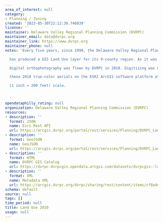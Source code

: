 ```yaml
---
area_of_interest: null
category:
- Planning / Zoning
created: '2023-05-30T22:12:30.746039'
license: ''
maintainer: Delaware Valley Regional Planning Commission (DVRPC)
maintainer_email: data@dvrpc.org
maintainer_link: https://www.dvrpc.org
maintainer_phone: null
notes: 'Every five years, since 1990, the Delaware Valley Regional Planning Commission

  has produced a GIS Land Use layer for its 9-county region. As it was in 2000,

  digital orthophotography was flown by DVRPC in 2010. Digitizing was done using

  these 2010 true-color aerials on the ESRI ArcGIS software platform at a 1:2400

  (1 inch = 200 feet) scale.


  '
opendataphilly_rating: null
organization: Delaware Valley Regional Planning Commission (DVRPC)
resources:
- description: ''
  format: JSON
  name: Esri Rest API
  url: https://arcgis.dvrpc.org/portal/rest/services/Planning/DVRPC_LandUse_2010/FeatureServer/0
- description: ''
  format: GeoJSON
  name: GeoJSON
  url: https://arcgis.dvrpc.org/portal/rest/services/Planning/DVRPC_LandUse_2010/FeatureServer/0/query?where=1=1&outsr=4326&outfields=*&f=geojson
- description: ''
  format: HTML
  name: DVRPC GIS Catalog
  url: https://dvrpc-dvrpcgis.opendata.arcgis.com/datasets/dvrpcgis::land-use-2010
- description: ''
  format: XML
  name: Metadata XML
  url: https://arcgis.dvrpc.org/dvrpc/sharing/rest/content/items/cf8a4ece6e894b489ad11a62ebae3e5f/info/metadata/metadata.xml?format=default
schema: default
source: null
tags: []
time_period: null
title: Land Use 2010
usage: null
---
```

